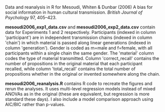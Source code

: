 Data and reanalysis in R for Mesoudi, Whiten & Dunbar (2006) A bias for social information in human cultural transmission. _British Journal of Psychology_ 97, 405–423.

**mesoudi2006_exp1_data.csv** and **mesoudi2006_exp2_data.csv** contain data for Experiments 1 and 2 respectively. Participants (indexed in column 'participant') are in independent transmission chains (indexed in column 'chain') in which material is passed along linear generations (indexed in column 'generation'). Gender is coded as m=male and f=female, with all participants within a single chain the same gender. The 'material' column codes the type of material transmitted. Column 'correct_recall' contains the number of propositions in the original material that each participant recalled, while column 'total_recall' contains the total number of propositions whether in the original or invented somewhere along the chain.

**mesoudi2006_reanalysis.R** contains R code to recreate the figures and rerun the analyses. It uses multi-level regression models instead of mixed ANOVAs as in the original (these are equivalent, but regression is more standard these days). I also include a model comparison approach using AIC/BIC rather than p-values.
